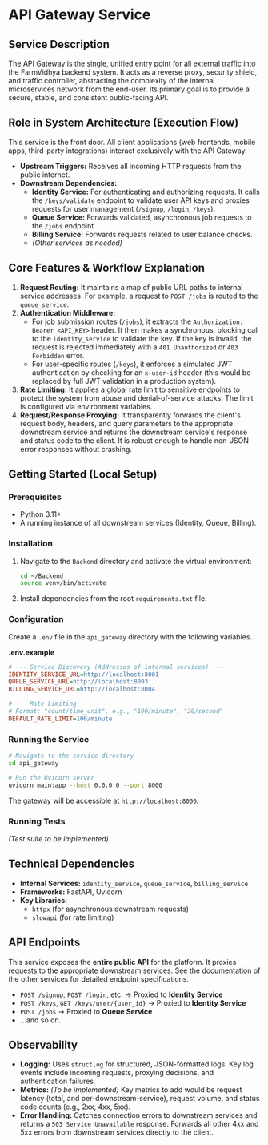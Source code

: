 # API Gateway Service

## Service Description

The API Gateway is the single, unified entry point for all external traffic into the FarmVidhya backend system. It acts as a reverse proxy, security shield, and traffic controller, abstracting the complexity of the internal microservices network from the end-user. Its primary goal is to provide a secure, stable, and consistent public-facing API.

## Role in System Architecture (Execution Flow)

This service is the front door. All client applications (web frontends, mobile apps, third-party integrations) interact exclusively with the API Gateway.

*   **Upstream Triggers:** Receives all incoming HTTP requests from the public internet.
*   **Downstream Dependencies:**
    *   **Identity Service:** For authenticating and authorizing requests. It calls the `/keys/validate` endpoint to validate user API keys and proxies requests for user management (`/signup`, `/login`, `/keys`).
    *   **Queue Service:** Forwards validated, asynchronous job requests to the `/jobs` endpoint.
    *   **Billing Service:** Forwards requests related to user balance checks.
    *   *(Other services as needed)*

## Core Features & Workflow Explanation

1.  **Request Routing:** It maintains a map of public URL paths to internal service addresses. For example, a request to `POST /jobs` is routed to the `queue_service`.
2.  **Authentication Middleware:**
    *   For job submission routes (`/jobs`), it extracts the `Authorization: Bearer <API_KEY>` header. It then makes a synchronous, blocking call to the `identity_service` to validate the key. If the key is invalid, the request is rejected immediately with a `401 Unauthorized` or `403 Forbidden` error.
    *   For user-specific routes (`/keys`), it enforces a simulated JWT authentication by checking for an `x-user-id` header (this would be replaced by full JWT validation in a production system).
3.  **Rate Limiting:** It applies a global rate limit to sensitive endpoints to protect the system from abuse and denial-of-service attacks. The limit is configured via environment variables.
4.  **Request/Response Proxying:** It transparently forwards the client's request body, headers, and query parameters to the appropriate downstream service and returns the downstream service's response and status code to the client. It is robust enough to handle non-JSON error responses without crashing.

## Getting Started (Local Setup)

### Prerequisites

*   Python 3.11+
*   A running instance of all downstream services (Identity, Queue, Billing).

### Installation

1.  Navigate to the `Backend` directory and activate the virtual environment:
    ```bash
    cd ~/Backend
    source venv/bin/activate
    ```
2.  Install dependencies from the root `requirements.txt` file.

### Configuration

Create a `.env` file in the `api_gateway` directory with the following variables.

**.env.example**
```ini
# --- Service Discovery (Addresses of internal services) ---
IDENTITY_SERVICE_URL=http://localhost:8001
QUEUE_SERVICE_URL=http://localhost:8003
BILLING_SERVICE_URL=http://localhost:8004

# --- Rate Limiting ---
# Format: "count/time_unit". e.g., "100/minute", "20/second"
DEFAULT_RATE_LIMIT=100/minute
```

### Running the Service

```bash
# Navigate to the service directory
cd api_gateway

# Run the Uvicorn server
uvicorn main:app --host 0.0.0.0 --port 8000
```
The gateway will be accessible at `http://localhost:8000`.

### Running Tests

*(Test suite to be implemented)*

## Technical Dependencies

*   **Internal Services:** `identity_service`, `queue_service`, `billing_service`
*   **Frameworks:** FastAPI, Uvicorn
*   **Key Libraries:**
    *   `httpx` (for asynchronous downstream requests)
    *   `slowapi` (for rate limiting)

## API Endpoints

This service exposes the **entire public API** for the platform. It proxies requests to the appropriate downstream services. See the documentation of the other services for detailed endpoint specifications.

*   `POST /signup`, `POST /login`, etc. -> Proxied to **Identity Service**
*   `POST /keys`, `GET /keys/user/{user_id}` -> Proxied to **Identity Service**
*   `POST /jobs` -> Proxied to **Queue Service**
*   ...and so on.

## Observability

*   **Logging:** Uses `structlog` for structured, JSON-formatted logs. Key log events include incoming requests, proxying decisions, and authentication failures.
*   **Metrics:** *(To be implemented)* Key metrics to add would be request latency (total, and per-downstream-service), request volume, and status code counts (e.g., 2xx, 4xx, 5xx).
*   **Error Handling:** Catches connection errors to downstream services and returns a `503 Service Unavailable` response. Forwards all other 4xx and 5xx errors from downstream services directly to the client.
